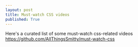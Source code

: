```yaml
---
layout: post
title: Must-watch CSS videos
published: True
---
```



Here's a curated list of some must-watch css-related videos
<https://github.com/AllThingsSmitty/must-watch-css>